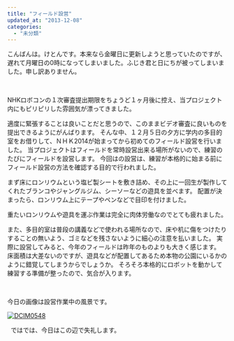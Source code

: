```yaml
---
title: "フィールド設営"
updated_at: "2013-12-08"
categories: 
  - "未分類"
---
```


こんばんは。けとんです。本来なら金曜日に更新しようと思っていたのですが、遅れて月曜日の0時になってしまいました。ふじき君と日にちが被ってしまいました。申し訳ありません。

 

NHKロボコンの１次審査提出期限をちょうど１ヶ月後に控え、当プロジェクト内にもピリピリした雰囲気が漂ってきました。

適度に緊張することは良いことだと思うので、このままビデオ審査に良いものを提出できるようにがんばります。 そんな中、１２月５日の夕方に学内の多目的室をお借りして、ＮＨＫ2014が始まってから初めてのフィールド設営を行いました。 当プロジェクトはフィールドを常時設営出来る場所がないので、練習のたびにフィールドを設営します。 今回はの設営は、練習が本格的に始まる前にフィールド設営の方法を確認する目的で行われました。

まず床にロンリウムという塩ビ製シートを敷き詰め、その上に一回生が製作してくれたブランコやジャングルジム、シーソーなどの遊具を並べます。 配置が決まったら、ロンリウム上にテープやペンなどで目印を付けました。

重たいロンリウムや遊具を運ぶ作業は完全に肉体労働なのでとても疲れました。

また、多目的室は普段の講義などで使われる場所なので、床や机に傷をつけたりすることの無いよう、ゴミなどを残さないように細心の注意を払いました。 実際に設営してみると、今年のフィールドは昨年のものよりも大きく感じます。 床面積は大差ないのですが、遊具などが配置してあるため本物の公園にいるかのように錯覚してしまうからでしょうか。 そろそろ本格的にロボットを動かして練習する準備が整ったので、気合が入ります。

 

今日の画像は設営作業中の風景です。

[![DCIM0548](images/DCIM0548-300x168.jpg)](http://technouskit.net/blog/wp-content/uploads/2013/12/DCIM0548.jpg)

  ではでは、今日はこの辺で失礼します。

